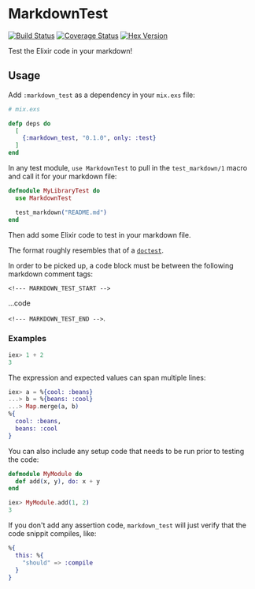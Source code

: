 # MarkdownTest

[![Build Status](https://secure.travis-ci.org/MainShayne233/markdown_test.svg?branch=master "Build Status")](http://travis-ci.org/MainShayne233/markdown_test)
[![Coverage Status](https://coveralls.io/repos/github/MainShayne233/markdown_test/badge.svg?branch=master)](https://coveralls.io/github/MainShayne233/markdown_test?branch=master)
[![Hex Version](http://img.shields.io/hexpm/v/markdown_test.svg?style=flat)](https://hex.pm/packages/markdown_test)

Test the Elixir code in your markdown!

## Usage

Add `:markdown_test` as a dependency in your `mix.exs` file:

```elixir
# mix.exs

defp deps do
  [
    {:markdown_test, "0.1.0", only: :test}
  ]
end
```

In any test module, `use MarkdownTest` to pull in the `test_markdown/1` macro and call it for your markdown file:

```elixir
defmodule MyLibraryTest do
  use MarkdownTest

  test_markdown("README.md")
end
```

Then add some Elixir code to test in your markdown file.

The format roughly resembles that of a [`doctest`](https://elixir-lang.org/getting-started/mix-otp/docs-tests-and-with.html).

In order to be picked up, a code block must be between the following markdown comment tags:

`<!--- MARKDOWN_TEST_START -->`

...code

`<!--- MARKDOWN_TEST_END -->`.

### Examples

<!--- MARKDOWN_TEST_START -->
```elixir
iex> 1 + 2
3
```
<!--- MARKDOWN_TEST_END -->

The expression and expected values can span multiple lines:

<!--- MARKDOWN_TEST_START -->
```elixir
iex> a = %{cool: :beans}
...> b = %{beans: :cool}
...> Map.merge(a, b)
%{
  cool: :beans,
  beans: :cool
}
```
<!--- MARKDOWN_TEST_END -->

You can also include any setup code that needs to be run prior to testing the code:

<!--- MARKDOWN_TEST_START -->
```elixir
defmodule MyModule do
  def add(x, y), do: x + y
end

iex> MyModule.add(1, 2)
3
```
<!--- MARKDOWN_TEST_END -->

If you don't add any assertion code, `markdown_test` will just verify that the code snippit compiles, like:

<!--- MARKDOWN_TEST_START -->
```elixir
%{
  this: %{
    "should" => :compile
  }
}
```
<!--- MARKDOWN_TEST_END -->
